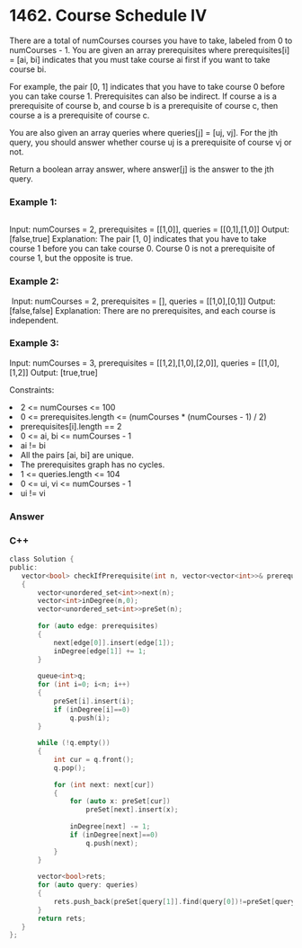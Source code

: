 <h1>1462. Course Schedule IV</h1>

There are a total of numCourses courses you have to take, labeled from 0 to numCourses - 1. You are given an array prerequisites where prerequisites[i] = [ai, bi] indicates that you must take course ai first if you want to take course bi.

For example, the pair [0, 1] indicates that you have to take course 0 before you can take course 1.
Prerequisites can also be indirect. If course a is a prerequisite of course b, and course b is a prerequisite of course c, then course a is a prerequisite of course c.

You are also given an array queries where queries[j] = [uj, vj]. For the jth query, you should answer whether course uj is a prerequisite of course vj or not.

Return a boolean array answer, where answer[j] is the answer to the jth query.

 

<h3>Example 1:</h3>
<img scr="">

Input: numCourses = 2, prerequisites = [[1,0]], queries = [[0,1],[1,0]]
Output: [false,true]
Explanation: The pair [1, 0] indicates that you have to take course 1 before you can take course 0.
Course 0 is not a prerequisite of course 1, but the opposite is true.
<h3>Example 2:</h3>
<img scr="">
Input: numCourses = 2, prerequisites = [], queries = [[1,0],[0,1]]
Output: [false,false]
Explanation: There are no prerequisites, and each course is independent.
<h3>Example 3:</h3>


Input: numCourses = 3, prerequisites = [[1,2],[1,0],[2,0]], queries = [[1,0],[1,2]]
Output: [true,true]
 

Constraints:

<li>2 <= numCourses <= 100</li>
<li>0 <= prerequisites.length <= (numCourses * (numCourses - 1) / 2)</li>
<li>prerequisites[i].length == 2</li>
<li>0 <= ai, bi <= numCourses - 1</li>
<li>ai != bi</li>
<li>All the pairs [ai, bi] are unique.</li>
<li>The prerequisites graph has no cycles.</li>
<li>1 <= queries.length <= 104</li>
<li>0 <= ui, vi <= numCourses - 1</li>
<li>ui != vi</li>
<h3>Answer</h3>
<h3>C++</h3>
 
 ```c
class Solution {
public:
    vector<bool> checkIfPrerequisite(int n, vector<vector<int>>& prerequisites, vector<vector<int>>& queries) 
    {
        vector<unordered_set<int>>next(n);
        vector<int>inDegree(n,0);
        vector<unordered_set<int>>preSet(n);
        
        for (auto edge: prerequisites)
        {
            next[edge[0]].insert(edge[1]);
            inDegree[edge[1]] += 1;
        }
        
        queue<int>q;
        for (int i=0; i<n; i++)
        {
            preSet[i].insert(i);
            if (inDegree[i]==0)
                q.push(i);
        }            
        
        while (!q.empty())
        {
            int cur = q.front();
            q.pop();
            
            for (int next: next[cur])
            {
                for (auto x: preSet[cur])
                    preSet[next].insert(x);
                
                inDegree[next] -= 1;
                if (inDegree[next]==0)
                    q.push(next);
            }
        }
        
        vector<bool>rets;
        for (auto query: queries)
        {
            rets.push_back(preSet[query[1]].find(query[0])!=preSet[query[1]].end());
        }
        return rets;
    }
};
 ```
